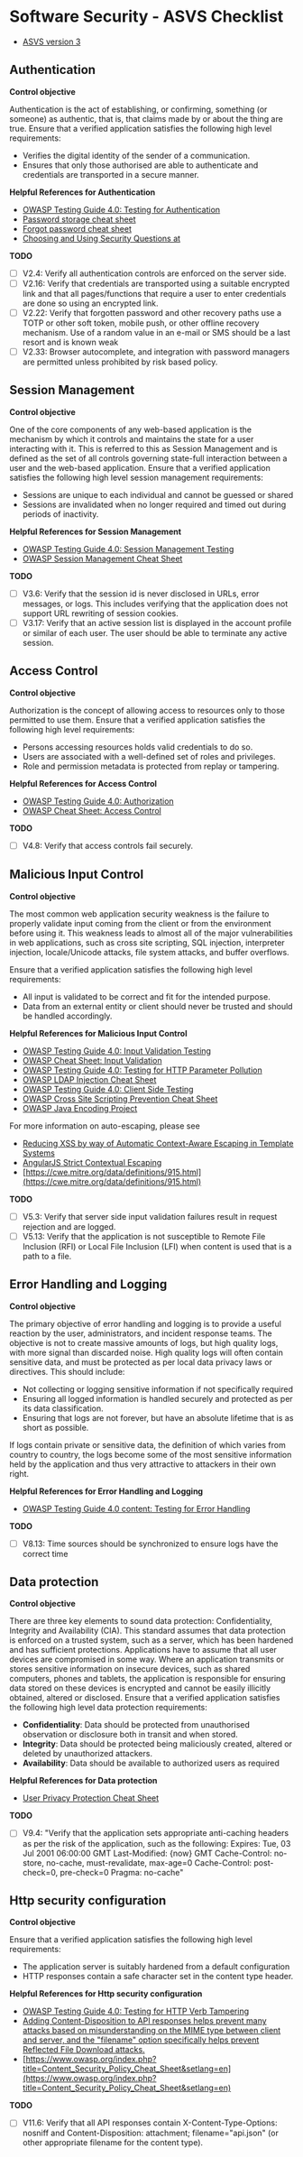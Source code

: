 # Software Security - ASVS Checklist

* [ASVS version 3](https://www.owasp.org/images/3/33/OWASP_Application_Security_Verification_Standard_3.0.1.pdf)

## Authentication

**Control objective**

Authentication is the act of establishing, or confirming, something (or someone) as
authentic, that is, that claims made by or about the thing are true. Ensure that a verified
application satisfies the following high level requirements:

* Verifies the digital identity of the sender of a communication.
* Ensures that only those authorised are able to authenticate and credentials are
transported in a secure manner.

**Helpful References for Authentication**

* [OWASP Testing Guide 4.0: Testing for Authentication](https://www.owasp.org/index.php/Testing_for_authentication)
* [Password storage cheat sheet](https://www.owasp.org/index.php/Password_Storage_Cheat_Sheet)
* [Forgot password cheat sheet ](https://www.owasp.org/index.php/Forgot_Password_Cheat_Sheet)
* [Choosing and Using Security Questions at ](https://www.owasp.org/index.php/Choosing_and_Using_Security_Questions_Cheat_Sheet)

**TODO**

- [ ] V2.4: Verify all authentication controls are enforced on the server side.
- [ ] V2.16: Verify that credentials are transported using a suitable encrypted link and that all pages/functions that require a user to enter credentials are done so using an encrypted link.
- [ ] V2.22: Verify that forgotten password and other recovery paths use a TOTP or other soft token, mobile push, or other offline recovery mechanism. Use of a random value in an e-mail or SMS should be a last resort and is known weak
- [ ] V2.33: Browser autocomplete, and integration with password managers are permitted unless prohibited by risk based policy.

## Session Management


**Control objective**

One of the core components of any web-based application is the mechanism by which it
controls and maintains the state for a user interacting with it. This is referred to this as
Session Management and is defined as the set of all controls governing state-full interaction
between a user and the web-based application.
Ensure that a verified application satisfies the following high level session management
requirements:

* Sessions are unique to each individual and cannot be guessed or shared
* Sessions are invalidated when no longer required and timed out during periods of
inactivity.

**Helpful References for Session Management**

* [OWASP Testing Guide 4.0: Session Management Testing](https://www.owasp.org/index.php/Testing_for_Session_Management)
* [OWASP Session Management Cheat Sheet](https://www.owasp.org/index.php/Session_Management_Cheat_Sheet)

**TODO**

- [ ] V3.6: Verify that the session id is never disclosed in URLs, error messages, or logs. This includes verifying that the application does not support URL rewriting of session cookies.
- [ ] V3.17: Verify that an active session list is displayed in the account profile or similar of each user. The user should be able to terminate any active session.

## Access Control

**Control objective**

Authorization is the concept of allowing access to resources only to those permitted to use
them. Ensure that a verified application satisfies the following high level requirements:

* Persons accessing resources holds valid credentials to do so.
* Users are associated with a well-defined set of roles and privileges.
* Role and permission metadata is protected from replay or tampering.

**Helpful References for Access Control**

* [OWASP Testing Guide 4.0: Authorization](https://www.owasp.org/index.php/Testing_for_Authorization)
* [OWASP Cheat Sheet: Access Control](https://www.owasp.org/index.php/Access_Control_Cheat_Sheet)

**TODO**

- [ ] V4.8: Verify that access controls fail securely.

## Malicious Input Control

**Control objective**

The most common web application security weakness is the failure to properly validate
input coming from the client or from the environment before using it. This weakness leads
to almost all of the major vulnerabilities in web applications, such as cross site scripting, SQL
injection, interpreter injection, locale/Unicode attacks, file system attacks, and buffer
overflows. 

Ensure that a verified application satisfies the following high level requirements:

* All input is validated to be correct and fit for the intended purpose.
* Data from an external entity or client should never be trusted and should be handled
accordingly.

**Helpful References for Malicious Input Control**

* [OWASP Testing Guide 4.0: Input Validation Testing](https://www.owasp.org/index.php/Testing_for_Input_Validation)
* [OWASP Cheat Sheet: Input Validation ](https://www.owasp.org/index.php/Input_Validation_Cheat_Sheet)
* [OWASP Testing Guide 4.0: Testing for HTTP Parameter Pollution ](https://www.owasp.org/index.php/Testing_for_HTTP_Parameter_pollution_%28OTG-INPVAL-004%29)
* [OWASP LDAP Injection Cheat Sheet](https://www.owasp.org/index.php/LDAP_Injection_Prevention_Cheat_Sheet)
* [OWASP Testing Guide 4.0: Client Side Testing ](https://www.owasp.org/index.php/Client_Side_Testing)
* [OWASP Cross Site Scripting Prevention Cheat Sheet ](https://www.owasp.org/index.php/XSS_%28Cross_Site_Scripting%29_Prevention_Cheat_Sheet)
* [OWASP Java Encoding Project](https://www.owasp.org/index.php/OWASP_Java_Encoder_Project)

For more information on auto-escaping, please see

* [Reducing XSS by way of Automatic Context-Aware Escaping in Template Systems](http://googleonlinesecurity.blogspot.com/2009/03/reducing-xss-by-way-of-automatic.html)
* [AngularJS Strict Contextual Escaping](https://docs.angularjs.org/api/ng/service/$sce)
* [https://cwe.mitre.org/data/definitions/915.html](https://cwe.mitre.org/data/definitions/915.html)


**TODO**


- [ ] V5.3: Verify that server side input validation failures result in request rejection and are logged.
- [ ] V5.13: Verify that the application is not susceptible to Remote File Inclusion (RFI) or Local File Inclusion (LFI) when content is used that is a path to a file.

## Error Handling and Logging

**Control objective**

The primary objective of error handling and logging is to provide a useful reaction by the
user, administrators, and incident response teams. The objective is not to create massive
amounts of logs, but high quality logs, with more signal than discarded noise.
High quality logs will often contain sensitive data, and must be protected as per local data
privacy laws or directives. This should include:

* Not collecting or logging sensitive information if not specifically required
* Ensuring all logged information is handled securely and protected as per its data
classification.
* Ensuring that logs are not forever, but have an absolute lifetime that is as short as
possible. 

If logs contain private or sensitive data, the definition of which varies from country to
country, the logs become some of the most sensitive information held by the application
and thus very attractive to attackers in their own right.


**Helpful References for Error Handling and Logging**

* [OWASP Testing Guide 4.0 content: Testing for Error Handling](https://www.owasp.org/index.php/Testing_for_Error_Handling)


**TODO**

- [ ] V8.13: Time sources should be synchronized to ensure logs have the correct time 

## Data protection

**Control objective**

There are three key elements to sound data protection: Confidentiality, Integrity and
Availability (CIA). This standard assumes that data protection is enforced on a trusted
system, such as a server, which has been hardened and has sufficient protections.
Applications have to assume that all user devices are compromised in some way. Where an
application transmits or stores sensitive information on insecure devices, such as shared
computers, phones and tablets, the application is responsible for ensuring data stored on
these devices is encrypted and cannot be easily illicitly obtained, altered or disclosed.
Ensure that a verified application satisfies the following high level data protection
requirements:

* **Confidentiality**: Data should be protected from unauthorised observation or
disclosure both in transit and when stored.
* **Integrity**: Data should be protected being maliciously created, altered or deleted by
unauthorized attackers.
* **Availability**: Data should be available to authorized users as required

**Helpful References for Data protection**

* [User Privacy Protection Cheat Sheet](https://www.owasp.org/index.php/User_Privacy_Protection_Cheat_Sheet)

**TODO**

- [ ] V9.4: "Verify that the application sets appropriate anti-caching headers as per the risk of the application, such as the following:
Expires: Tue, 03 Jul 2001 06:00:00 GMT
Last-Modified: {now} GMT
Cache-Control: no-store, no-cache, must-revalidate, max-age=0 Cache-Control: post-check=0, pre-check=0
Pragma: no-cache"

## Http security configuration

**Control objective**

Ensure that a verified application satisfies the following high level requirements:

* The application server is suitably hardened from a default configuration 
* HTTP responses contain a safe character set in the content type header.


**Helpful References for Http security configuration**

* [OWASP Testing Guide 4.0: Testing for HTTP Verb Tampering ](https://www.owasp.org/index.php/Testing_for_HTTP_Verb_Tampering_%28OTG-INPVAL-003%29)
* [Adding Content-Disposition to API responses helps prevent many attacks based on
misunderstanding on the MIME type between client and server, and the "filename"
option specifically helps prevent Reflected File Download attacks.](https://www.blackhat.com/docs/eu-14/materials/eu-14-Hafif-Reflected-File-Download-A-New-Web-Attack-Vector.pdf)
* [https://www.owasp.org/index.php?title=Content_Security_Policy_Cheat_Sheet&setlang=en](https://www.owasp.org/index.php?title=Content_Security_Policy_Cheat_Sheet&setlang=en)


**TODO**

- [ ] V11.6: Verify that all API responses contain X-Content-Type-Options: nosniff and Content-Disposition: attachment; filename="api.json" (or other appropriate filename for the content type).

